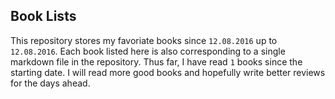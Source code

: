 ## Book Lists

This repository stores my favoriate books since `12.08.2016` up to `12.08.2016`. Each book listed here is also corresponding to a single markdown file in the repository. Thus far, I have read `1` books since the starting date. I will read more good books and hopefully write better reviews for the days ahead. 
